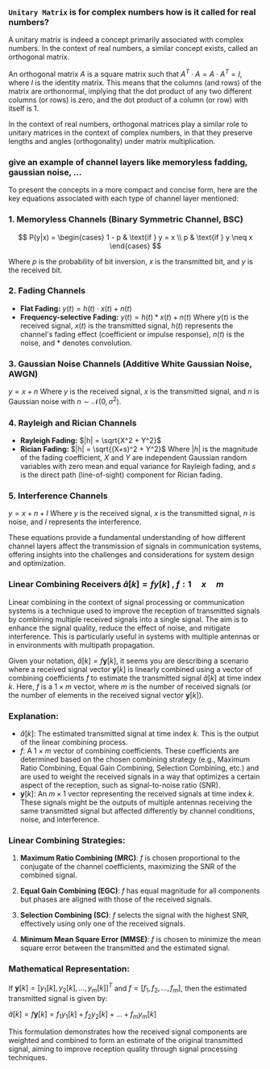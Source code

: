 ### `Unitary Matrix` is for complex numbers how is it called for real numbers?

A unitary matrix is indeed a concept primarily associated with complex numbers. In the context of real numbers, a similar concept exists, called an orthogonal matrix.

An orthogonal matrix $A$ is a square matrix such that $A^T \cdot A = A \cdot A^T = I$, where $I$ is the identity matrix. This means that the columns (and rows) of the matrix are orthonormal, implying that the dot product of any two different columns (or rows) is zero, and the dot product of a column (or row) with itself is 1.

In the context of real numbers, orthogonal matrices play a similar role to unitary matrices in the context of complex numbers, in that they preserve lengths and angles (orthogonality) under matrix multiplication.


### give an example of channel layers like memoryless fadding, gaussian noise, ...


To present the concepts in a more compact and concise form, here are the key equations associated with each type of channel layer mentioned:

### 1. **Memoryless Channels (Binary Symmetric Channel, BSC)**

$$
P(y|x) = \begin{cases} 
1 - p & \text{if } y = x \\
p & \text{if } y \neq x
\end{cases}
$$

Where $p$ is the probability of bit inversion, $x$ is the transmitted bit, and $y$ is the received bit.

### 2. **Fading Channels**
- **Flat Fading:** $y(t) = h(t) \cdot x(t) + n(t)$
- **Frequency-selective Fading:** $y(t) = h(t) * x(t) + n(t)$
Where $y(t)$ is the received signal, $x(t)$ is the transmitted signal, $h(t)$ represents the channel's fading effect (coefficient or impulse response), $n(t)$ is the noise, and $*$ denotes convolution.

### 3. **Gaussian Noise Channels (Additive White Gaussian Noise, AWGN)**
$y = x + n$
Where $y$ is the received signal, $x$ is the transmitted signal, and $n$ is Gaussian noise with $n \sim \mathcal{N}(0, \sigma^2)$.

### 4. **Rayleigh and Rician Channels**
- **Rayleigh Fading:** $|h| = \sqrt{X^2 + Y^2}$
- **Rician Fading:** $|h| = \sqrt{(X+s)^2 + Y^2}$
Where $|h|$ is the magnitude of the fading coefficient, $X$ and $Y$ are independent Gaussian random variables with zero mean and equal variance for Rayleigh fading, and $s$ is the direct path (line-of-sight) component for Rician fading.

### 5. **Interference Channels**
$y = x + n + I$
Where $y$ is the received signal, $x$ is the transmitted signal, $n$ is noise, and $I$ represents the interference.

These equations provide a fundamental understanding of how different channel layers affect the transmission of signals in communication systems, offering insights into the challenges and considerations for system design and optimization.

### Linear Combining Receivers $\hat{a}[k] = fy[k]$ , $f : 1 \quad x \quad m$

Linear combining in the context of signal processing or communication systems is a technique used to improve the reception of transmitted signals by combining multiple received signals into a single signal. The aim is to enhance the signal quality, reduce the effect of noise, and mitigate interference. This is particularly useful in systems with multiple antennas or in environments with multipath propagation.

Given your notation, $\hat{a}[k] = f\mathbf{y}[k]$, it seems you are describing a scenario where a received signal vector $\mathbf{y}[k]$ is linearly combined using a vector of combining coefficients $f$ to estimate the transmitted signal $\hat{a}[k]$ at time index $k$. Here, $f$ is a $1 \times m$ vector, where $m$ is the number of received signals (or the number of elements in the received signal vector $\mathbf{y}[k]$).

### Explanation:

- $\hat{a}[k]$: The estimated transmitted signal at time index $k$. This is the output of the linear combining process.
- $f$: A $1 \times m$ vector of combining coefficients. These coefficients are determined based on the chosen combining strategy (e.g., Maximum Ratio Combining, Equal Gain Combining, Selection Combining, etc.) and are used to weight the received signals in a way that optimizes a certain aspect of the reception, such as signal-to-noise ratio (SNR).
- $\mathbf{y}[k]$: An $m \times 1$ vector representing the received signals at time index $k$. These signals might be the outputs of multiple antennas receiving the same transmitted signal but affected differently by channel conditions, noise, and interference.

### Linear Combining Strategies:

1. **Maximum Ratio Combining (MRC)**: $f$ is chosen proportional to the conjugate of the channel coefficients, maximizing the SNR of the combined signal.

2. **Equal Gain Combining (EGC)**: $f$ has equal magnitude for all components but phases are aligned with those of the received signals.

3. **Selection Combining (SC)**: $f$ selects the signal with the highest SNR, effectively using only one of the received signals.

4. **Minimum Mean Square Error (MMSE)**: $f$ is chosen to minimize the mean square error between the transmitted and the estimated signal.

### Mathematical Representation:

If $\mathbf{y}[k] = [y_1[k], y_2[k], ..., y_m[k]]^T$ and $f = [f_1, f_2, ..., f_m]$, then the estimated transmitted signal is given by:

$\hat{a}[k] = f\mathbf{y}[k] = f_1y_1[k] + f_2y_2[k] + \dots + f_my_m[k]$

This formulation demonstrates how the received signal components are weighted and combined to form an estimate of the original transmitted signal, aiming to improve reception quality through signal processing techniques.
